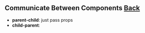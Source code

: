 ## Communicate Between Components [Back](./../react.md)

- **parent-child**: just pass props
- **child-parent**: 